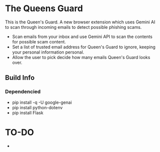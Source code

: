 # The Queens Guard

This is the Queen's Guard. A new browser extension which uses Gemini AI to scan through incoming emails to detect possible phishing scams.

- Scan emails from your inbox and use Gemini API to scan the contents for possible scam content.
- Set a list of trusted email address for Queen's Guard to ignore, keeping your personal information personal.
- Allow the user to pick decide how many emails Queen's Guard looks over.


## Build Info

### Dependencied
- pip install -q -U google-genai
- pip install python-dotenv
- pip install Flask

### 


# TO-DO

- 
